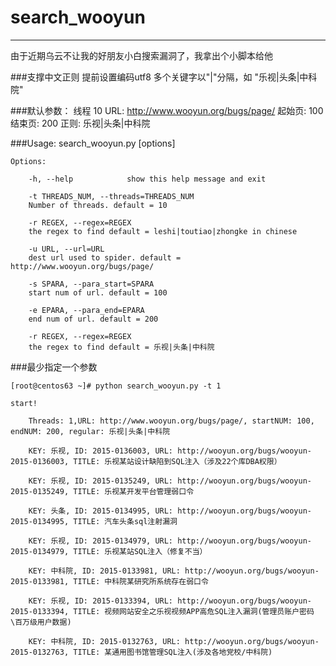 # search_wooyun

---
由于近期乌云不让我的好朋友小白搜索漏洞了，我拿出个小脚本给他

###支撑中文正则
    提前设置编码utf8
    多个关键字以"|"分隔，如 "乐视|头条|中科院"

###默认参数：
    线程 10
    URL: http://www.wooyun.org/bugs/page/
    起始页: 100
    结束页: 200
    正则: 乐视|头条|中科院

###Usage: search_wooyun.py [options] 

    Options:

        -h, --help            show this help message and exit
  
        -t THREADS_NUM, --threads=THREADS_NUM
        Number of threads. default = 10
                        
        -r REGEX, --regex=REGEX
        the regex to find default = leshi|toutiao|zhongke in chinese
                        
        -u URL, --url=URL     
        dest url used to spider. default = http://www.wooyun.org/bugs/page/
  
        -s SPARA, --para_start=SPARA
        start num of url. default = 100
                        
        -e EPARA, --para_end=EPARA
        end num of url. default = 200
                        
        -r REGEX, --regex=REGEX  
        the regex to find default = 乐视|头条|中科院
  
  


###最少指定一个参数

    [root@centos63 ~]# python search_wooyun.py -t 1

    start!

        Threads: 1,URL: http://www.wooyun.org/bugs/page/, startNUM: 100, endNUM: 200, regular: 乐视|头条|中科院

        KEY: 乐视, ID: 2015-0136003, URL: http://wooyun.org/bugs/wooyun-2015-0136003, TITLE: 乐视某站设计缺陷到SQL注入（涉及22个库DBA权限）

        KEY: 乐视, ID: 2015-0135249, URL: http://wooyun.org/bugs/wooyun-2015-0135249, TITLE: 乐视某开发平台管理弱口令

        KEY: 头条, ID: 2015-0134995, URL: http://wooyun.org/bugs/wooyun-2015-0134995, TITLE: 汽车头条sql注射漏洞

        KEY: 乐视, ID: 2015-0134979, URL: http://wooyun.org/bugs/wooyun-2015-0134979, TITLE: 乐视某站SQL注入（修复不当）

        KEY: 中科院, ID: 2015-0133981, URL: http://wooyun.org/bugs/wooyun-2015-0133981, TITLE: 中科院某研究所系统存在弱口令

        KEY: 乐视, ID: 2015-0133394, URL: http://wooyun.org/bugs/wooyun-2015-0133394, TITLE: 视频网站安全之乐视视频APP高危SQL注入漏洞(管理员账户密码\百万级用户数据)

        KEY: 中科院, ID: 2015-0132763, URL: http://wooyun.org/bugs/wooyun-2015-0132763, TITLE: 某通用图书馆管理SQL注入(涉及各地党校/中科院)

